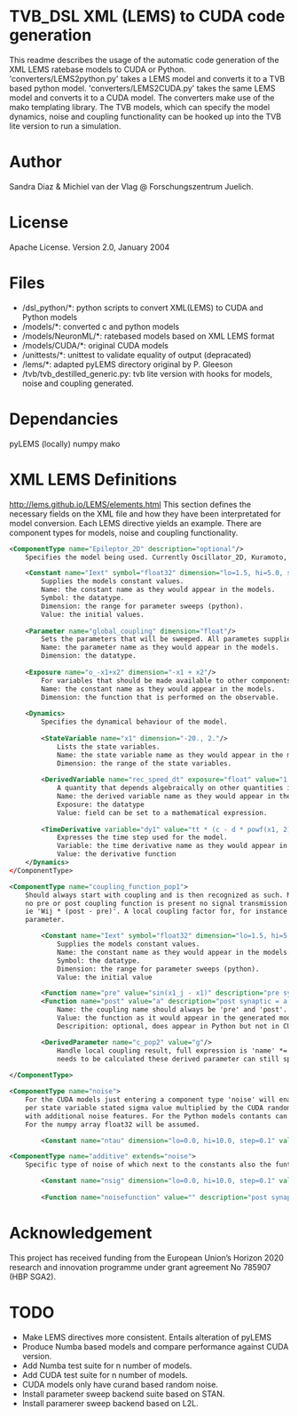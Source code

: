 ﻿# TVB_DSL XML (LEMS) to CUDA code generation
This readme describes the usage of the automatic code generation of the XML LEMS ratebase models to CUDA or Python. 
'converters/LEMS2python.py' takes a LEMS model and converts it to a TVB based python model.
'converters/LEMS2CUDA.py' takes the same LEMS model and converts it to a CUDA model. 
The converters make use of the mako templating library. 
The TVB models, which can specify the model dynamics, noise and coupling functionality  can be hooked up into 
the TVB lite version to run a simulation. 

# Author
Sandra Diaz & Michiel van der Vlag @ Forschungszentrum Juelich.

# License
Apache License. Version 2.0, January 2004

# Files
* /dsl_python/*: python scripts to convert XML(LEMS) to CUDA and Python models
* /models/*: converted c and python models
* /models/NeuronML/*: ratebased models based on XML LEMS format
* /models/CUDA/*: original CUDA models
* /unittests/*: unittest to validate equality of output (depracated)
* /lems/*: adapted pyLEMS directory original by P. Gleeson
* /tvb/tvb_destilled_generic.py: tvb lite version with hooks for models, noise and coupling generated.

# Dependancies
pyLEMS (locally)
numpy
mako

# XML LEMS Definitions 
http://lems.github.io/LEMS/elements.html
This section defines the necessary fields on the XML file and how they have been interpretated for model conversion.
Each LEMS directive yields an example. There are component types for models, noise and coupling functionality.

```XML
<ComponentType name="Epileptor_2D" description="optional"/>
    Specifies the model being used. Currently Oscillator_2D, Kuramoto, rWongWang and Epileptor_2D have a LEMS file.   

    <Constant name="Iext" symbol="float32" dimension="lo=1.5, hi=5.0, step=0.1" value="3.1" description="Optional"/>
        Supplies the models constant values. 
        Name: the constant name as they would appear in the models.
        Symbol: the datatype. 
        Dimension: the range for parameter sweeps (python).
        Value: the initial values.  
    
    <Parameter name="global_coupling" dimension="float"/>
        Sets the parameters that will be sweeped. All parametes supplied here are supposed to be sweeped. 
        Name: the parameter name as they would appear in the models.
        Dimension: the datatype.
    
    <Exposure name="o_-x1+x2" dimension="-x1 + x2"/>
        For variables that should be made available to other components, these are the output observables.
        Name: the constant name as they would appear in the models.
        Dimension: the function that is performed on the observable. 
    
    <Dynamics>
        Specifies the dynamical behaviour of the model.
    
        <StateVariable name="x1" dimension="-20., 2."/>
            Lists the state variables.
            Name: the state variable name as they would appear in the models.
            Dimension: the range of the state variables.
    
        <DerivedVariable name="rec_speed_dt" exposure="float" value="1.0f / global_speed / (dt)"/>
            A quantity that depends algebraically on other quantities in the model. 
            Name: the derived variable name as they would appear in the models.
            Exposure: the datatype
            Value: field can be set to a mathematical expression. 
            
        <TimeDerivative variable="dy1" value="tt * (c - d * powf(x1, 2) - y1)"/>
            Expresses the time step used for the model. 
            Variable: the time derivative name as they would appear in the models.
            Value: the derivative function
    </Dynamics>
</ComponentType>

<ComponentType name="coupling_function_pop1">
    Should always start with coupling and is then recognized as such. Multiple coupling functions can be specified. If
    no pre or post coupling function is present no signal transmission delay coupling will take place 
    ie 'Wij * (post - pre)'. A local coupling factor for, for instance 2 population can be entered as a derived 
    parameter. 

        <Constant name="Iext" symbol="float32" dimension="lo=1.5, hi=5.0, step=0.1" value="3.1" description="Optional"/>
            Supplies the models constant values. 
            Name: the constant name as they would appear in the models.
            Symbol: the datatype. 
            Dimension: the range for parameter sweeps (python).
            Value: the initial value

        <Function name="pre" value="sin(x1_j - x1)" description="pre synaptic function for coupling activity"/>
        <Function name="post" value="a" description="post synaptic = a * pre"/>
            Name: the coupling name should always be 'pre' and 'post'.
            Value: the function as it would appear in the generated model. 
            Descripition: optional, does appear in Python but not in CUDA.

        <DerivedParameter name="c_pop2" value="g"/>
            Handle local coupling result, full expression is 'name' *= 'value'. When nog signal transmission difference
            needs to be calculated these derived parameter can still specify a function to couple populations. 
        
</ComponentType>

<ComponentType name="noise">
    For the CUDA models just entering a component type 'noise' will enable the noise function in CUDA. This is the 
    per state variable stated sigma value multiplied by the CUDA random function (curand_normal). Noise can be extended
    with additional noise features. For the Python models contants can be entered for different types of noise.
    For the numpy array float32 will be assumed. 

        <Constant name="ntau" dimension="lo=0.0, hi=10.0, step=0.1" value="0.1" description="optional"/>        

<ComponentType name="additive" extends="noise">
    Specific type of noise of which next to the constants also the funtion can be specified.

        <Constant name="nsig" dimension="lo=0.0, hi=10.0, step=0.1" value="1.0" description="optional"/>
    
        <Function name="noisefunction" value="" description="post synaptic = a * pre"/>

```

# Acknowledgement
This project has received funding from the European Union’s Horizon 2020 research and innovation programme under grant 
agreement No 785907 (HBP SGA2).

# TODO
* Make LEMS directives more consistent. Entails alteration of pyLEMS
* Produce Numba based models and compare performance against CUDA version.
* Add Numba test suite for n number of models.
* Add CUDA test suite for n number of models.
* CUDA models only have curand based random noise.
* Install parameter sweep backend suite based on STAN.
* Install paramerer sweep backend based on L2L.